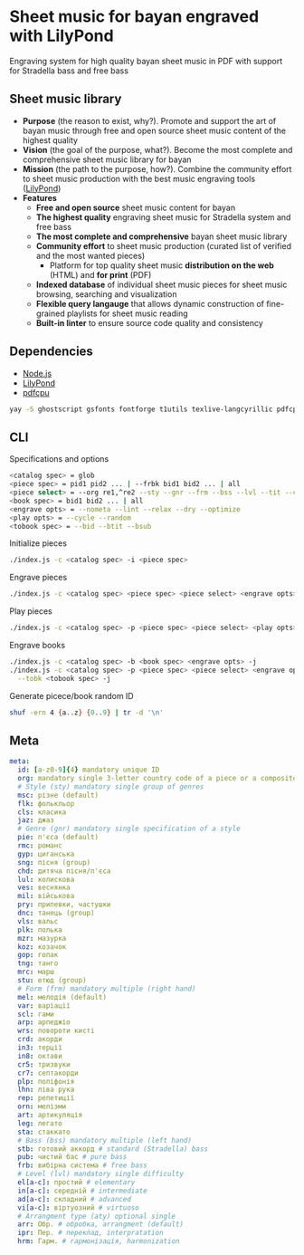 # Sheet music for bayan engraved with LilyPond

Engraving system for high quality bayan sheet music in PDF with support for
Stradella bass and free bass

## Sheet music library

- **Purpose** (the reason to exist, why?). Promote and support the art of bayan
  music through free and open source sheet music content of the highest quality
- **Vision** (the goal of the purpose, what?). Become the most complete and
  comprehensive sheet music library for bayan
- **Mission** (the path to the purpose, how?). Combine the community effort to
  sheet music production with the best music engraving tools
  ([LilyPond](https://lilypond.org/))
- **Features**
    - **Free and open source** sheet music content for bayan
    - **The highest quality** engraving sheet music for Stradella system and
      free bass
    - **The most complete and comprehensive** bayan sheet music library
    - **Community effort** to sheet music production (curated list of verified
      and the most wanted pieces)
      - Platform for top quality sheet music **distribution on the web** (HTML)
      and **for print** (PDF)
    - **Indexed database** of individual sheet music pieces for sheet music
      browsing, searching and visualization
    - **Flexible query langauge** that allows dynamic construction of
      fine-grained playlists for sheet music reading
    - **Built-in linter** to ensure source code quality and consistency

## Dependencies

- [Node.js](https://nodejs.org/)
- [LilyPond](https://lilypond.org/)
- [pdfcpu](https://pdfcpu.io/)

```zsh
yay -S ghostscript gsfonts fontforge t1utils texlive-langcyrillic pdfcpu
```

## CLI

Specifications and options
```bash
<catalog spec> = glob
<piece spec> = pid1 pid2 ... | --frbk bid1 bid2 ... | all
<piece select> = --org re1,^re2 --sty --gnr --frm --bss --lvl --tit --com --arr
<book spec> = bid1 bid2 ... | all
<engrave opts> = --nometa --lint --relax --dry --optimize
<play opts> = --cycle --random
<tobook spec> = --bid --btit --bsub
```

Initialize pieces

```bash
./index.js -c <catalog spec> -i <piece spec>
```

Engrave pieces

```bash
./index.js -c <catalog spec> <piece spec> <piece select> <engrave opts> -j
```

Play pieces

```bash
./index.js -c <catalog spec> -p <piece spec> <piece select> <play opts> --dry
```

Engrave books

```bash
./index.js -c <catalog spec> -b <book spec> <engrave opts> -j
./index.js -c <catalog spec> -p <piece spec> <piece select> <engrave opts> \
  --tobk <tobook spec> -j
```

Generate picece/book random ID

``` bash
shuf -ern 4 {a..z} {0..9} | tr -d '\n'
```

## Meta

``` yaml
meta:
  id: [a-z0-9]{4} mandatory unique ID
  org: mandatory single 3-letter country code of a piece or a compositor
  # Style (sty) mandatory single group of genres
  msc: різне (default)
  flk: фолькльор
  cls: класика
  jaz: джаз
  # Genre (gnr) mandatory single specification of a style
  pie: п'єса (default)
  rmc: романс
  gyp: циганська
  sng: пісня (group)
  chd: дитяча пісня/п'єса
  lul: колискова
  ves: веснянка
  mil: військова
  pry: припевки, частушки
  dnc: танець (group)
  vls: вальс
  plk: полька
  mzr: мазурка
  koz: козачок
  gop: гопак
  tng: танго
  mrc: марш
  stu: етюд (group)
  # Form (frm) mandatory multiple (right hand)
  mel: мелодія (default)
  var: варіації
  scl: гами
  arp: арпеджіо
  wrs: повороти кисті
  crd: акорди
  in3: терції
  in8: октави
  cr5: тризвуки
  cr7: септакорди
  plp: поліфонія
  lhn: ліва рука
  rep: репетиції
  orn: мелізми
  art: артикуляція
  leg: легато
  sta: стаккато
  # Bass (bss) mandatory multiple (left hand)
  stb: готовий аккорд # standard (Stradella) bass
  pub: чистий бас # pure bass
  frb: вибірна система # free bass
  # Level (lvl) mandatory single difficulty
  el[a-c]: простий # elementary
  in[a-c]: середній # intermediate
  ad[a-c]: складний # advanced
  vi[a-c]: віртуозний # virtuoso
  # Arrangment type (aty) optional single
  arr: Обр. # обробка, arrangment (default)
  ipr: Пер. # переклад, interpratation
  hrm: Гарм. # гармонізація, harmonization
```
